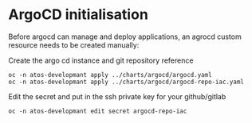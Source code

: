 # ArgoCD initialisation
Before argocd can manage and deploy applications, an agrocd custom resource needs to be created manually:

Create the argo cd instance and git repository reference

    oc -n atos-developmant apply ../charts/argocd/argocd.yaml
    oc -n atos-developmant apply ../charts/argocd/argocd-repo-iac.yaml

Edit the secret and put in the ssh private key for your github/gitlab

    oc -n atos-developmant edit secret argocd-repo-iac

